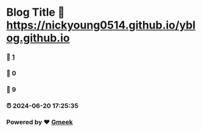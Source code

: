 # Blog Title :link: https://nickyoung0514.github.io/yblog.github.io 
### :page_facing_up: [1](https://nickyoung0514.github.io/yblog.github.io/tag.html) 
### :speech_balloon: 0 
### :hibiscus: 9 
### :alarm_clock: 2024-06-20 17:25:35 
### Powered by :heart: [Gmeek](https://github.com/Meekdai/Gmeek)
